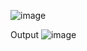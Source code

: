 
![image](https://github.com/user-attachments/assets/d1af9580-6331-40bd-a081-9bcad3c37b40)


Output 
![image](https://github.com/user-attachments/assets/cb6cd529-0d5e-459c-8493-258458459716)
